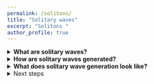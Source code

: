 ```yaml
---
permalink: /solitons/
title: "Solitary waves"
excerpt: "Solitons "
author_profile: true
---
```


      
<details>
  <summary style="font-size:14">
        <b>What are solitary waves?</b>
  </summary>
      <div style="background-color:#f0f0f5">
  <p style="background-color:#f0f0f5">
    Solitary waves are a special class of water waves. For the purposes of this project, they are best defined by a single elevation in the water surface. A soliton will typically span the entire width of a canal. Such a wave is most likely to be seen on its own, upstream of any boat because solitons move faster than the boat that created them and can travel very long distance without changing shape.
  </p>
      </div>
</details>


<details>
  <summary>
        <b>How are solitary waves generated?</b>
  </summary>
    <div style="background-color:#f0f0f5">
    <p style="background-color:#f0f0f5">
    Solitary waves are generated when a vessel enters the so-called trans-critical region in terms of blockage and speed. <br>
          We can express the blockage as $B=A_b/A_c$ where $A_c$ is the canal cross-sectional area and $A_b$ is the boat midship cross sectional area. We also make the speed ($V$) dimensionless by dividing it by the speed of the wave $c=\surd(gh)$, with $g=9.81m/s^2$ and $h$ being the water depth. We call that ratio the depth Froude number $F_h=V/\surd(gh)$ which is  analogous to the Mach number in aerodynamics. The figure below shows the three possible flow regimes: </p>
          <ul style="background-color:#f0f0f5">
  <li>Subcritical: the depth Froude number is below $1$ and steady flow is possible.</li>
  <li>Trans-critical: the depth Froude number can be $F_h>1$ or $F_h<1$, but no steady flow is possible</li>
  <li>Supercritical: the depth Froude number is higher than 1 and steady flow is possible.</li>
</ul>
          <br>
The image below was constructed using:
          $$B_{crit}=1-sin(3arcsin(F_h^{2/3}/2))$$
            
          
  <img src="https://user-images.githubusercontent.com/108955232/187413388-5b0c2df6-e7c6-4cc9-b863-e47dc35ef03f.png" width="70%" height="70%">
             
</div>
</details>


<details>
  <summary>
        <b>What does solitary wave generation look like?</b>
  </summary>
         <div style="background-color:#f0f0f5">
    <p style="background-color:#f0f0f5">
          It is convenient to use wavecuts to study how the water surface deforms due to the presence of a boat. Below is an example illustrating what a wave cut is and how we interpret this data. 
               </p>
      </div>
               <img src="https://user-images.githubusercontent.com/108955232/187453467-0ef5f191-263c-4121-854d-48d48e7501e7.png" width="100%">
<div style="background-color:#f0f0f5">
      The image below shows an animatated wavecut of solitary wave generation. In this case, the vessel is moving in the positive $x$ direction. The hull is located between $x=0m$ and $x=3m$.
     <img src="https://user-images.githubusercontent.com/108955232/187429659-11846900-dc76-466b-b85a-5a3b9a686860.gif" width="100%">
      <i>Credit: Mr Patrick Reid</i>
         

</details>
      
<details>
  <summary>
    Next steps
  </summary>
      <div style="background-color:#f0f0f5">
  <p style="background-color:#f0f0f5">
 I will add a calculator that gives the critical blockage for a given depth Froude number
  </p>
      </div>
</details>
